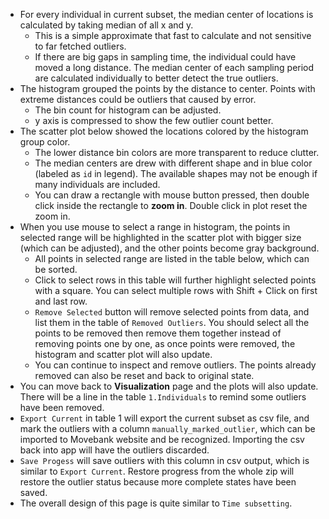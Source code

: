 - For every individual in current subset, the median center of locations is calculated by taking median of all x and y. 
    - This is a simple approximate that fast to calculate and not sensitive to far fetched outliers.
    - If there are big gaps in sampling time, the individual could have moved a long distance. The median center of each sampling period are calculated individually to better detect the true outliers.
- The histogram grouped the points by the distance to center. Points with extreme distances could be outliers that caused by error.
    - The bin count for histogram can be adjusted.
    - y axis is compressed to show the few outlier count better.
- The scatter plot below showed the locations colored by the histogram group color.
    - The lower distance bin colors are more transparent to reduce clutter.
    - The median centers are drew with different shape and in blue color (labeled as `id` in legend). The available shapes may not be enough if many individuals are included. 
    - You can draw a rectangle with mouse button pressed, then double click inside the rectangle to **zoom in**. Double click in plot reset the zoom in.
- When you use mouse to select a range in histogram, the points in selected range will be highlighted in the scatter plot with bigger size (which can be adjusted), and the other points become gray background.
    - All points in selected range are listed in the table below, which can be sorted.
    - Click to select rows in this table will further highlight selected points with a square. You can select multiple rows with Shift + Click on first and last row.
    - `Remove Selected` button will remove selected points from data, and list them in the table of `Removed Outliers`. You should select all the points to be removed then remove them together instead of removing points one by one, as once points were removed, the histogram and scatter plot will also update. 
    - You can continue to inspect and remove outliers. The points already removed can also be reset and back to original state.
- You can move back to **Visualization** page and the plots will also update. There will be a line in the table `1.Individuals` to remind some outliers have been removed. 
- `Export Current` in table 1 will export the current subset as csv file, and mark the outliers with a column `manually_marked_outlier`, which can be imported to Movebank website and be recognized. Importing the csv back into app will have the outliers discarded.
- `Save Progess` will save outliers with this column in csv output, which is similar to `Export Current`. Restore progress from the whole zip will restore the outlier status because more complete states have been saved.
- The overall design of this page is quite similar to `Time subsetting`.

